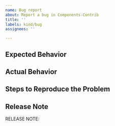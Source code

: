 ```yaml
---
name: Bug report
about: Report a bug in Components-Contrib
title: ''
labels: kind/bug
assignees: ''

---
```

<!-- If you need to report a security issue please visit https://docs.dapr.io/operations/support/support-security-issues -->

## Expected Behavior

<!-- Briefly describe what you expect to happen -->


## Actual Behavior

<!-- Briefly describe what is actually happening -->


## Steps to Reproduce the Problem

<!-- How can a maintainer reproduce this issue (be detailed) -->

## Release Note

<!-- How should the fix for this issue be communicated in our release notes? It can be populated later. -->
<!-- Keep it as a single line. Examples: -->

<!-- RELEASE NOTE: **ADD** New feature in Dapr. -->
<!-- RELEASE NOTE: **FIX** Bug in runtime. -->
<!-- RELEASE NOTE: **UPDATE** Runtime dependency. -->

RELEASE NOTE:
